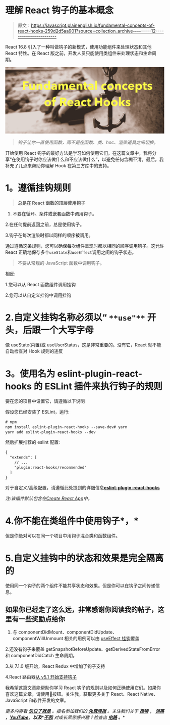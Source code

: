 # 理解 React 钩子的基本概念

> 原文：<https://javascript.plainenglish.io/fundamental-concepts-of-react-hooks-259d2d5aa901?source=collection_archive---------12----------------------->

React 16.8 引入了一种叫做钩子的新模式，使用功能组件来处理状态和其他 React 特性。在 React 版之前，开发人员只能使用类组件来处理状态和生命周期。

![](img/764af090f13168f36f5d1aeff294da77.png)

> *钩子让你一直使用函数，而不是在函数、类、hoc、渲染道具之间切换。*

开始使用 React 钩子的最好方法是学习如何使用它们。在这篇文章中，我将分享“在使用钩子时你应该做什么和不应该做什么”，以避免任何含糊不清。最后，我补充了几点来帮助你理解 Hook 在第三方库中的支持。

# **1。遵循挂钩规则**

> **总是在 React 函数的顶层使用钩子**

1.  不要在循环、条件或嵌套函数中调用钩子。

2.在任何提前返回之前，总是使用钩子。

3.钩子在每次渲染时都以同样的顺序被调用。

通过遵循这条规则，您可以确保每次组件呈现时都以相同的顺序调用钩子。这允许 React 正确地保存多个`useState`和`useEffect`调用之间的钩子状态。

> 不要从常规的 JavaScript 函数中调用钩子。

相反:

1.您可以从 React 函数组件调用挂钩

2.您可以从自定义挂钩中调用挂钩

# 2.自定义**挂钩名称必须以“** `**use"**` **开头，后跟一个大写字母**

像 useState(内置)或 useUserStatus，这是非常重要的。没有它，React 就不能自动检查对 Hook 规则的违反

# **3。使用名为 eslint-plugin-react-hooks 的 ESLint 插件来执行钩子的**规则

要在您的项目中设置它，请遵循以下说明

假设您已经安装了 ESLint，运行:

```
# npm
npm install eslint-plugin-react-hooks --save-dev# yarn
yarn add eslint-plugin-react-hooks --dev
```

然后扩展推荐的 eslint 配置:

```
{
  "extends": [
    // ...
    "plugin:react-hooks/recommended"
  ]
}
```

对于自定义/高级配置，请遵循此处提到的详细信息[**eslint-plugin-react-hooks**](https://www.npmjs.com/package/eslint-plugin-react-hooks)

*注:该插件默认包含在*[*Create React App*](https://reactjs.org/docs/create-a-new-react-app.html#create-react-app)*中。*

# 4.你不能在类组件中使用钩子*，*

但是你绝对可以在同一个项目中用钩子混合类和函数组件。

# 5.自定义挂钩中的状态和效果是完全隔离的

使用同一个钩子的两个组件不能共享状态和效果。但是你可以在钩子之间传递信息。

## 如果你已经走了这么远，非常感谢你阅读我的帖子，这里有一些奖励点给你

1.  与 componentDidMount、componentDidUpdate、componentWillUnmount 相关的用例可以由 [useEffect 挂钩](https://reactjs.org/docs/hooks-reference.html#useeffect)覆盖

2.还没有钩子来覆盖 getSnapshotBeforeUpdate、getDerivedStateFromError 和 componentDidCatch 生命周期。

3.从 7.1.0 版开始，React Redux 中增加了钩子支持

4.React 路由器[从 v5.1 开始支持钩子](https://reacttraining.com/react-router/web/api/Hooks)

我希望这篇文章能帮助你学习 React 钩子的规则以及如何正确使用它们。如果你喜欢这篇文章，请使用👏按钮。关注我，获取更多关于 React、React Native、JavaScript 和软件开发的文章。

*更多内容看* [***说白了就是***](https://plainenglish.io/) *。报名参加我们的* [***免费周报***](http://newsletter.plainenglish.io/) *。关注我们关于* [***推特***](https://twitter.com/inPlainEngHQ) ， [***领英***](https://www.linkedin.com/company/inplainenglish/) ***，***[***YouTube***](https://www.youtube.com/channel/UCtipWUghju290NWcn8jhyAw)***，以及****[***不和***](https://discord.gg/GtDtUAvyhW) *对成长黑客感兴趣？检查出* [***电路***](https://circuit.ooo/) ***。****
